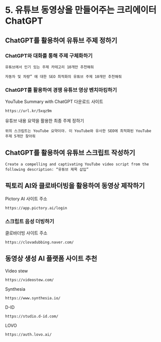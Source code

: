 # 5. 유튜브 동영상을 만들어주는 크리에이터 ChatGPT

## ChatGPT를 활용하여 유튜브 주제 정하기
### ChatGPT와 대화를 통해 주제 구체화하기
```
유튜브에서 인기 있는 주제 카테고리 10개만 추천해줘
```
```
자동차 및 차량” 에 대한 SEO 최적화의 유튜브 주제 10개만 추천해줘
```
### ChatGPT를 활용하여 경쟁 유튜브 영상 벤치마킹하기
YouTube Summary with ChatGPT 다운로드 사이트
```
https://url.kr/5xqz9m
```
유튜브 내용 요약을 활용한 최종 주제 정하기
```
위의 스크립트는 YouTube 요약이야. 이 YouTube와 유사한 SEO에 최적화된 YouTube 
주제 5개만 찾아줘
```
## ChatGPT를 활용하여 유튜브 스크립트 작성하기
```
Create a compelling and captivating YouTube video script from the following description: “유튜브 제목 삽입”
```

## 픽토리 AI와 클로바더빙을 활용하여 동영상 제작하기
Pictory AI 사이트 주소
```
https://app.pictory.ai/login
```
### 스크립트 음성 더빙하기
클로바더빙 사이트 주소
```
https://clovadubbing.naver.com/
```
## 동영상 생성 AI 플랫폼 사이트 추천
Video stew 
```
https://videostew.com/
```
Synthesia 
```
https://www.synthesia.io/
```
D-ID 
```
https://studio.d-id.com/
```
LOVO
```
https://auth.lovo.ai/
```


